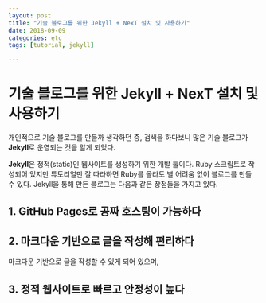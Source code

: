 ```yaml
---
layout: post
title: "기술 블로그를 위한 Jekyll + NexT 설치 및 사용하기"
date: 2018-09-09
categories: etc
tags: [tutorial, jekyll]

---
```



# 기술 블로그를 위한 Jekyll + NexT 설치 및 사용하기

개인적으로 기술 블로그를 만들까 생각하던 중, 검색을 하다보니 많은 기술 블로그가 **Jekyll**로 운영되는 것을 알게 되었다.

**Jekyll**은 정적(static)인 웹사이트를 생성하기 위한 개발 툴이다. Ruby 스크립트로 작성되어 있지만 튜토리얼만 잘 따라하면 Ruby를 몰라도 별 어려움 없이 블로그를 만들 수 있다. Jekyll을 통해 만든 블로그는 다음과 같은 장점들을 가지고 있다.

## 1. GitHub Pages로 공짜 호스팅이 가능하다


## 2. 마크다운 기반으로 글을 작성해 편리하다

마크다운 기반으로 글을 작성할 수 있게 되어 있으며, 

## 3. 정적 웹사이트로 빠르고 안정성이 높다